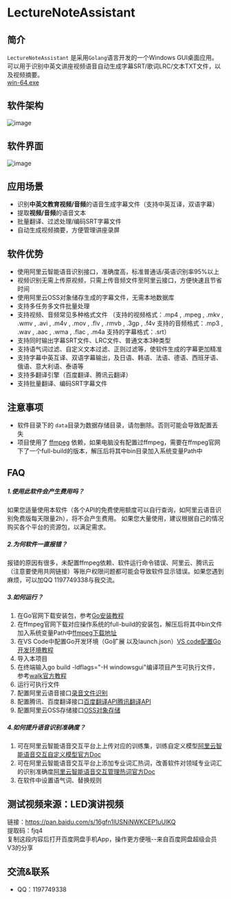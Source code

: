 # LectureNoteAssistant

## 简介

`LectureNoteAssistant` 是采用`Golang`语言开发的一个Windows GUI桌面应用。<br /> 可以用于识别中英文讲座视频语音自动生成字幕SRT/歌词LRC/文本TXT文件，以及视频摘要。<br /> [win-64.exe](https://github.com/WideSu/lectureNoteAssistant/blob/main/lectureNoteAssistant.exe)
<a name="0b884e4f"></a>

## 软件架构
![image](https://github.com/WideSu/lectureNoteAssistant/blob/main/screenshot/LectureNoteAssistant_1.gif)

## 软件界面

![image](https://github.com/WideSu/lectureNoteAssistant/blob/main/screenshot/lectureNoteAssistant.gif)

## 应用场景

- 识别**中英文教育视频/音频**的语音生成字幕文件（支持中英互译，双语字幕）
- 提取**视频/音频**的语音文本
- 批量翻译、过滤处理/编码SRT字幕文件
- 自动生成视频摘要，方便管理讲座录屏


<a name="b89d37d3"></a>
## 软件优势

- 使用阿里云智能语音识别接口，准确度高，标准普通话/英语识别率95%以上
- 视频识别无需上传原视频，只需上传音频文件至阿里云接口，方便快速且节省时间
- 使用阿里云OSS对象储存生成的字幕文件，无需本地数据库
- 支持多任务多文件批量处理
- 支持视频、音频常见多种格式文件
（支持的视频格式：.mp4 , .mpeg , .mkv , .wmv , .avi , .m4v , .mov , .flv , .rmvb , .3gp , .f4v
  支持的音频格式：.mp3 , .wav , .aac , .wma , .flac , .m4a
  支持的字幕格式：.srt）
- 支持同时输出字幕SRT文件、LRC文件、普通文本3种类型
- 支持语气词过滤、自定义文本过滤、正则过滤等，使软件生成的字幕更加精准
- 支持字幕中英互译、双语字幕输出，及日语、韩语、法语、德语、西班牙语、俄语、意大利语、泰语等
- 支持多翻译引擎（百度翻译、腾讯云翻译）
- 支持批量翻译、编码SRT字幕文件

<a name="1bbbb204"></a>
## 注意事项

- 软件目录下的 `data`目录为数据存储目录，请勿删除。否则可能会导致配置丢失
- 项目使用了 [ffmpeg](http://ffmpeg.org/) 依赖，如果电脑没有配置过ffmpeg，需要在ffmpeg官网下了一个full-build的版本，解压后将其中bin目录加入系统变量Path中

## FAQ

##### 1.使用此软件会产生费用吗？
如果您适量使用本软件（各个API的免费使用额度可以自行查询，如阿里云语音识别免费版每天限量2h），将不会产生费用。
如果您大量使用，建议根据自己的情况购买各个平台的资源包，以满足需求。

##### 2.为何软件一直报错？
报错的原因有很多，未配置ffmpeg依赖、软件运行命令错误、阿里云、腾讯云（注意要使用共网链接）等账户权限问题都可能会导致软件显示错误。如果您遇到麻烦，可以加QQ 1197749338与我交流。

##### 3.如何运行？
1. 在Go官网下载安装包，参考[Go安装教程](https://golang.org/doc/install)<br />
2. 在ffmpeg官网下载对应操作系统的full-build的安装包，解压后将其中bin文件加入系统变量Path中[ffmpeg下载地址](https://ffmpeg.org/download.html)<br />
3. 在VS Code中配置Go开发环境（Go扩展 以及launch.json）[VS code配置Go开发环境教程](https://www.liwenzhou.com/posts/Go/00_go_in_vscode/)<br />
4. 导入本项目<br />
5. 在终端输入go build -ldflags="-H windowsgui"编译项目产生可执行文件，参考[walk官方教程](https://github.com/lxn/walk)<br />
6. 运行可执行文件<br />
7. 配置阿里云语音接口[录音文件识别](https://ai.aliyun.com/nls/filetrans?spm=5176.12061031.1228726.1.47fe3cb43I34mn) <br />
8. 配置腾讯、百度翻译接口[百度翻译API](http://api.fanyi.baidu.com/api/trans/product/index)[腾讯翻译API](https://cloud.tencent.com/product/tmt)  <br />
9. 配置阿里云OSS存储接口[OSS对象存储](https://www.aliyun.com/product/oss?spm=5176.12825654.eofdhaal5.13.e9392c4aGfj5vj&aly_as=K11FcpO8)<br />

##### 4.如何提升语音识别准确度？
1. 可在阿里云智能语音交互平台上上传对应的训练集，训练自定义模型[阿里云智能语音交互自定义模型官方Doc](https://help.aliyun.com/document_detail/72216.html?spm=a2c4g.11186623.6.565.3d0569386dk3T3)<br />
2. 可在阿里云智能语音交互平台上添加专业词汇热词，改善软件对领域专业词汇的识别准确度[阿里云智能语音交互管理热词官方Doc](https://help.aliyun.com/document_detail/72215.html?spm=a2c4g.11186623.6.564.40071037R34ic5)<br />
3. 在软件中设置语气词、替换规则<br />

<a name="f3dc992e"></a>

## 测试视频来源：LED演讲视频
链接：https://pan.baidu.com/s/16gfn1lUSNiNWKCEP1uUlKQ <br />
提取码：fjq4 <br />
复制这段内容后打开百度网盘手机App，操作更方便哦--来自百度网盘超级会员V3的分享<br />

## 交流&联系

- QQ：1197749338
